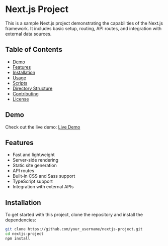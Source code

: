 # Next.js Project

This is a sample Next.js project demonstrating the capabilities of the Next.js framework. It includes basic setup, routing, API routes, and integration with external data sources.

## Table of Contents

- [Demo](#demo)
- [Features](#features)
- [Installation](#installation)
- [Usage](#usage)
- [Scripts](#scripts)
- [Directory Structure](#directory-structure)
- [Contributing](#contributing)
- [License](#license)

## Demo

Check out the live demo: [Live Demo](https://meeting-calender.vercel.app/)

## Features

- Fast and lightweight
- Server-side rendering
- Static site generation
- API routes
- Built-in CSS and Sass support
- TypeScript support
- Integration with external APIs

## Installation

To get started with this project, clone the repository and install the dependencies:

```bash
git clone https://github.com/your_username/nextjs-project.git
cd nextjs-project
npm install
